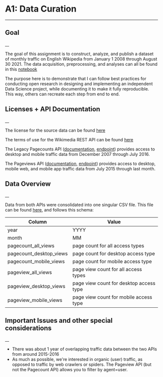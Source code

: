 # A1: Data Curation
___

## Goal
__

The goal of this assignment is to construct, analyze, and publish a dataset of monthly traffic on English Wikipedia from January 1 2008 through August 30 2021. The data acquisition, preprocessing, and analyses can all be found in this [notebook](https://github.com/sandeeptiwari6/data-512-a1/blob/main/hcds-a1-data-curation.ipynb)

The purpose here is to demonstrate that I can follow best practices for conducting open research in designing and implementing an independent Data Science project, while documenting it to make it fully reproducible. This way, others can recreate each step from end to end.

## Licenses + API Documentation
__

The license for the source data can be found [here](https://creativecommons.org/licenses/by-sa/3.0/)

The terms of use for the Wikimedia REST API can be found [here](https://www.mediawiki.org/wiki/REST_API#Terms_and_conditions)

The Legacy Pagecounts API ([documentation](https://wikitech.wikimedia.org/wiki/Analytics/AQS/Legacy_Pagecounts), [endpoint](https://wikimedia.org/api/rest_v1/#/Pagecounts_data_(legacy)/get_metrics_legacy_pagecounts_aggregate_project_access_site_granularity_start_end)) provides access to desktop and mobile traffic data from December 2007 through July 2016.

The Pageviews API ([documentation](https://wikitech.wikimedia.org/wiki/Analytics/AQS/Pageviews), [endpoint](https://wikimedia.org/api/rest_v1/#/Pageviews_data/get_metrics_pageviews_aggregate_project_access_agent_granularity_start_end)) provides access to desktop, mobile web, and mobile app traffic data from July 2015 through last month.

## Data Overview
__

Data from both APIs were consolidated into one singular CSV file. This file can be found [here](https://github.com/sandeeptiwari6/data-512-a1/tree/main/data_clean), and follows this schema:

| Column                  | Value     |
|-------------------------|-----------|
| year                    | YYYY      |
| month                   | MM        |
| pagecount_all_views     | page count for all access types |
| pagecount_desktop_views | page count for desktop access type |
| pagecount_mobile_views  | page count for mobile access type |
| pageview_all_views      | page view count for all access types |
| pageview_desktop_views  | page view count for desktop access type |
| pageview_mobile_views   | page view count for mobile access type |

## Important Issues and other special considerations
__

- There was about 1 year of overlapping traffic data between the two APIs from around 2015-2016
- As much as possible, we're interested in organic (user) traffic, as opposed to traffic by web crawlers or spiders. The Pageview API (but not the Pagecount API) allows you to filter by agent=user.
